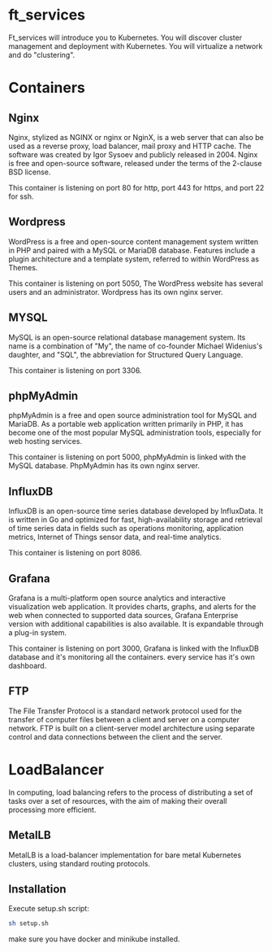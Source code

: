 # ft_services

Ft_services will introduce you to Kubernetes. You will discover cluster management and
deployment with Kubernetes. You will virtualize a network and do "clustering".

# Containers 

## Nginx

Nginx, stylized as NGINX or nginx or NginX, is a web server that can also be used as a reverse proxy, load balancer, mail proxy and HTTP cache. The software was created by Igor Sysoev and publicly released in 2004. Nginx is free and open-source software, released under the terms of the 2-clause BSD license.

This container is listening on port 80 for http, port 443 for https, and port 22 for ssh.

## Wordpress

WordPress is a free and open-source content management system written in PHP and paired with a MySQL or MariaDB database. Features include a plugin architecture and a template system, referred to within WordPress as Themes.

This container is listening on port 5050, The WordPress website has several users and an administrator. Wordpress has its own nginx server.

## MYSQL

MySQL is an open-source relational database management system. Its name is a combination of "My", the name of co-founder Michael Widenius's daughter, and "SQL", the abbreviation for Structured Query Language.

This container is listening on port 3306.

## phpMyAdmin

phpMyAdmin is a free and open source administration tool for MySQL and MariaDB. As a portable web application written primarily in PHP, it has become one of the most popular MySQL administration tools, especially for web hosting services.

This container is listening on port 5000, phpMyAdmin is linked with the MySQL database. PhpMyAdmin has its own nginx server.

## InfluxDB

InfluxDB is an open-source time series database developed by InfluxData. It is written in Go and optimized for fast, high-availability storage and retrieval of time series data in fields such as operations monitoring, application metrics, Internet of Things sensor data, and real-time analytics.

This container is listening on port 8086.

## Grafana

Grafana is a multi-platform open source analytics and interactive visualization web application. It provides charts, graphs, and alerts for the web when connected to supported data sources, Grafana Enterprise version with additional capabilities is also available. It is expandable through a plug-in system.

This container is listening on port 3000, Grafana is linked with the InfluxDB database and it's monitoring all the containers. every service has it's own dashboard.

## FTP

The File Transfer Protocol is a standard network protocol used for the transfer of computer files between a client and server on a computer network. FTP is built on a client-server model architecture using separate control and data connections between the client and the server.

# LoadBalancer

In computing, load balancing refers to the process of distributing a set of tasks over a set of resources, with the aim of making their overall processing more efficient.

## MetalLB

MetalLB is a load-balancer implementation for bare metal Kubernetes clusters, using standard routing protocols.

## Installation

Execute setup.sh script:

```bash
sh setup.sh
```

make sure you have docker and minikube installed.
